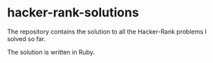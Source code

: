 # hacker-rank-solutions

The repository contains the solution to all the Hacker-Rank problems I solved so far.

The solution is written in Ruby.
